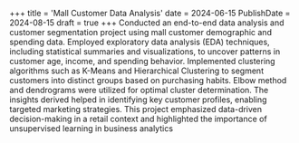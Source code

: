 +++
title = 'Mall Customer Data Analysis'
date = 2024-06-15
PublishDate = 2024-08-15
draft = true
+++
Conducted an end-to-end data analysis and customer segmentation project using mall customer demographic and spending data. Employed exploratory data analysis (EDA) techniques, including statistical summaries and visualizations, to uncover patterns in customer age, income, and spending behavior. Implemented clustering algorithms such as K-Means and Hierarchical Clustering to segment customers into distinct groups based on purchasing habits. Elbow method and dendrograms were utilized for optimal cluster determination. The insights derived helped in identifying key customer profiles, enabling targeted marketing strategies. This project emphasized data-driven decision-making in a retail context and highlighted the importance of unsupervised learning in business analytics
